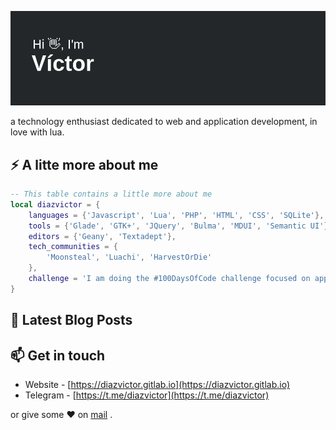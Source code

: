 ![Header](https://github.com/diazvictor/diazvictor/blob/main/header.png)

a technology enthusiast dedicated to web and application development, in love with lua.

## ⚡ A litte more about me

```lua
-- This table contains a little more about me
local diazvictor = {
	languages = {'Javascript', 'Lua', 'PHP', 'HTML', 'CSS', 'SQLite'},
	tools = {'Glade', 'GTK+', 'JQuery', 'Bulma', 'MDUI', 'Semantic UI'}
	editors = {'Geany', 'Textadept'},
	tech_communities = {
		'Moonsteal', 'Luachi', 'HarvestOrDie'
	},
	challenge = 'I am doing the #100DaysOfCode challenge focused on application development (web/desktop) with lua or php.'
}
```

## :closed_book: Latest Blog Posts
<!-- BLOG-POST-LIST:START -->
<!-- BLOG-POST-LIST:END -->

## 📫 Get in touch
- Website - [https://diazvictor.gitlab.io](https://diazvictor.gitlab.io)
- Telegram - [https://t.me/diazvictor](https://t.me/diazvictor)

or give some ♥ on [mail](mailto:victor.vector008@gmail.com) .
